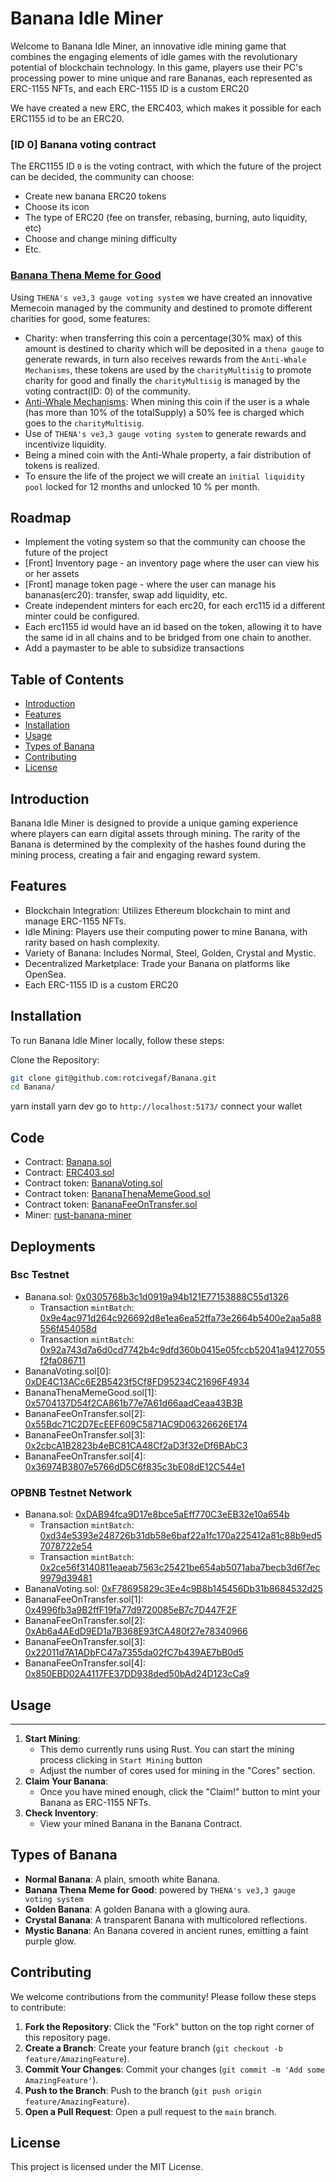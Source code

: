 # Banana Idle Miner

Welcome to Banana Idle Miner, an innovative idle mining game that combines the engaging elements of idle games with the revolutionary potential of blockchain technology. In this game, players use their PC's processing power to mine unique and rare Bananas, each represented as ERC-1155 NFTs, and each ERC-1155 ID is a custom ERC20

We have created a new ERC, the ERC403, which makes it possible for each ERC1155 id to be an ERC20.

### [ID 0] Banana voting contract

The ERC1155 ID `0` is the voting contract, with which the future of the project can be decided, the community can choose:
- Create new banana ERC20 tokens
- Choose its icon
- The type of ERC20 (fee on transfer, rebasing, burning, auto liquidity, etc)
- Choose and change mining difficulty
- Etc.

### [Banana Thena Meme for Good](https://github.com/rotcivegaf/BNB-Banana/blob/main/contracts/src/bananaTokens/BananaThenaMemeGood.sol)

Using `THENA's ve3,3 gauge voting system` we have created an innovative Memecoin managed by the community and destined to promote different charities for good, some features:
- Charity: when transferring this coin a percentage(30% max) of this amount is destined to charity which will be deposited in a `thena gauge` to generate rewards, in turn also receives rewards from the `Anti-Whale Mechanisms`, these tokens are used by the `charityMultisig` to promote charity for good and finally the `charityMultisig` is managed by the voting contract(ID: 0) of the community.
- [Anti-Whale Mechanisms](https://github.com/rotcivegaf/BNB-Banana/blob/8d331c2c521a83bc4dbf40f949f7dbb7c1c47c59/contracts/src/bananaTokens/BananaThenaMemeGood.sol#L91-L101): When mining this coin if the user is a whale (has more than 10% of the totalSupply) a 50% fee is charged which goes to the `charityMultisig`.
- Use of `THENA's ve3,3 gauge voting system` to generate rewards and incentivize liquidity.
- Being a mined coin with the Anti-Whale property, a fair distribution of tokens is realized.
- To ensure the life of the project we will create an `initial liquidity pool` locked for 12 months and unlocked 10 % per month.

## Roadmap

- Implement the voting system so that the community can choose the future of the project
- [Front] Inventory page - an inventory page where the user can view his or her assets
- [Front] manage token page - where the user can manage his bananas(erc20): transfer, swap add liquidity, etc.
- Create independent minters for each erc20, for each erc115 id a different minter could be configured.
- Each erc1155 id would have an id based on the token, allowing it to have the same id in all chains and to be bridged from one chain to another.
- Add a paymaster to be able to subsidize transactions

## Table of Contents

- [Introduction](#introduction)
- [Features](#features)
- [Installation](#installation)
- [Usage](#usage)
- [Types of Banana](#types-of-Banana)
- [Contributing](#contributing)
- [License](#license)

## Introduction

Banana Idle Miner is designed to provide a unique gaming experience where players can earn digital assets through mining. The rarity of the Banana is determined by the complexity of the hashes found during the mining process, creating a fair and engaging reward system.

## Features

- Blockchain Integration: Utilizes Ethereum blockchain to mint and manage ERC-1155 NFTs.
- Idle Mining: Players use their computing power to mine Banana, with rarity based on hash complexity.
- Variety of Banana: Includes Normal, Steel, Golden, Crystal and Mystic.
- Decentralized Marketplace: Trade your Banana on platforms like OpenSea.
- Each ERC-1155 ID is a custom ERC20

## Installation

To run Banana Idle Miner locally, follow these steps:

Clone the Repository:
```bash
git clone git@github.com:rotcivegaf/Banana.git
cd Banana/
```

yarn install
yarn dev
go to `http://localhost:5173/`
connect your wallet


## Code

- Contract: [Banana.sol](https://github.com/rotcivegaf/BNB-Banana/blob/main/contracts/src/Banana.sol)
- Contract: [ERC403.sol](https://github.com/rotcivegaf/BNB-Banana/blob/main/contracts/src/ERC403.sol)
- Contract token: [BananaVoting.sol](https://github.com/rotcivegaf/BNB-Banana/blob/main/contracts/src/bananaTokens/BananaVoting.sol)
- Contract token: [BananaThenaMemeGood.sol](https://github.com/rotcivegaf/BNB-Banana/blob/main/contracts/src/bananaTokens/BananaThenaMemeGood.sol)
- Contract token: [BananaFeeOnTransfer.sol](https://github.com/rotcivegaf/BNB-Banana/blob/main/contracts/src/bananaTokens/BananaFeeOnTransfer.sol)
- Miner: [rust-banana-miner](https://github.com/rotcivegaf/Banana/tree/master/front/rust-banana-miner)


## Deployments

### Bsc Testnet

- Banana.sol: [0x0305768b3c1d0919a94b121E77153888C55d1326](https://testnet.bscscan.com/address/0x0305768b3c1d0919a94b121E77153888C55d1326)
    - Transaction `mintBatch`: [0x9e4ac971d264c926692d8e1ea6ea52ffa73e2664b5400e2aa5a88556f454058d](https://testnet.bscscan.com/tx/0x9e4ac971d264c926692d8e1ea6ea52ffa73e2664b5400e2aa5a88556f454058d)
    - Transaction `mintBatch`: [0x92a743d7a6d0cd7742b4c9dfd360b0415e05fccb52041a94127055f2fa086711](https://testnet.bscscan.com/tx/0x92a743d7a6d0cd7742b4c9dfd360b0415e05fccb52041a94127055f2fa086711)
- BananaVoting.sol[0]: [0xDE4C13ACc6E2B5423f5Cf8FD95234C21696F4934](https://testnet.bscscan.com/address/0xDE4C13ACc6E2B5423f5Cf8FD95234C21696F4934)
- BananaThenaMemeGood.sol[1]: [0x5704137D54f2CA861b77e7A61d66aadCeaa43B3B](https://testnet.bscscan.com/address/0x5704137D54f2CA861b77e7A61d66aadCeaa43B3B)
- BananaFeeOnTransfer.sol[2]: [0x55Bdc71C2D7EcEEF609C5871AC9D06326626E174](https://testnet.bscscan.com/address/0x55Bdc71C2D7EcEEF609C5871AC9D06326626E174)
- BananaFeeOnTransfer.sol[3]: [0x2cbcA1B2823b4eBC81CA48Cf2aD3f32eDf6BAbC3](https://testnet.bscscan.com/address/0x2cbcA1B2823b4eBC81CA48Cf2aD3f32eDf6BAbC3)
- BananaFeeOnTransfer.sol[4]: [0x36974B3807e5766dD5C6f835c3bE08dE12C544e1](https://testnet.bscscan.com/address/0x36974B3807e5766dD5C6f835c3bE08dE12C544e1)

### OPBNB Testnet Network

- Banana.sol: [0xDAB94fca9D17e8bce5aEff770C3eEB32e10a654b](https://opbnb-testnet.bscscan.com/address/0xDAB94fca9D17e8bce5aEff770C3eEB32e10a654b)
    - Transaction `mintBatch`: [0xd34e5393e248726b31db58e6baf22a1fc170a225412a81c88b9ed57078722e54](https://opbnb-testnet.bscscan.com/tx/0xd34e5393e248726b31db58e6baf22a1fc170a225412a81c88b9ed57078722e54)
    - Transaction `mintBatch`: [0x2ce56f3140811eaeab7563c25421be654ab5071aba7becb3d6f7ec9979d39481](https://testnet.opbnbscan.com/tx/0x2ce56f3140811eaeab7563c25421be654ab5071aba7becb3d6f7ec9979d39481)
- BananaVoting.sol: [0xF78695829c3Ee4c9B8b145456Db31b8684532d25](https://opbnb-testnet.bscscan.com/address/0xF78695829c3Ee4c9B8b145456Db31b8684532d25)
- BananaFeeOnTransfer.sol[1]: [0x4996fb3a9B2ffF19fa77d9720085eB7c7D447F2F](https://opbnb-testnet.bscscan.com/address/0x4996fb3a9B2ffF19fa77d9720085eB7c7D447F2F)
- BananaFeeOnTransfer.sol[2]: [0xAb6a4AEdD9ED1a7B368E93fCA480f27e78340966](https://opbnb-testnet.bscscan.com/address/0xAb6a4AEdD9ED1a7B368E93fCA480f27e78340966)
- BananaFeeOnTransfer.sol[3]: [0x22011d7A1ADbFC47a7355da02fC7b439AE7bB0d5](https://opbnb-testnet.bscscan.com/address/0x22011d7A1ADbFC47a7355da02fC7b439AE7bB0d5)
- BananaFeeOnTransfer.sol[4]: [0x850EBD02A4117FE37DD938ded50bAd24D123cCa9](https://opbnb-testnet.bscscan.com/address/0x850EBD02A4117FE37DD938ded50bAd24D123cCa9)

## Usage
-----

1.  **Start Mining**:
    - This demo currently runs using Rust. You can start the mining process clicking in `Start Mining` button
    -   Adjust the number of cores used for mining in the "Cores" section.
2.  **Claim Your Banana**:
    -   Once you have mined enough, click the "Claim!" button to mint your Banana as ERC-1155 NFTs.
3.  **Check Inventory**:
    -   View your mined Banana in the Banana Contract.

Types of Banana
-------------

-   **Normal Banana**: A plain, smooth white Banana.
-   **Banana Thena Meme for Good**: powered by `THENA's ve3,3 gauge voting system`
-   **Golden Banana**: A golden Banana with a glowing aura.
-   **Crystal Banana**: A transparent Banana with multicolored reflections.
-   **Mystic Banana**: An Banana covered in ancient runes, emitting a faint purple glow.

Contributing
------------

We welcome contributions from the community! Please follow these steps to contribute:

1.  **Fork the Repository**: Click the "Fork" button on the top right corner of this repository page.
2.  **Create a Branch**: Create your feature branch (`git checkout -b feature/AmazingFeature`).
3.  **Commit Your Changes**: Commit your changes (`git commit -m 'Add some AmazingFeature'`).
4.  **Push to the Branch**: Push to the branch (`git push origin feature/AmazingFeature`).
5.  **Open a Pull Request**: Open a pull request to the `main` branch.

License
-------

This project is licensed under the MIT License.